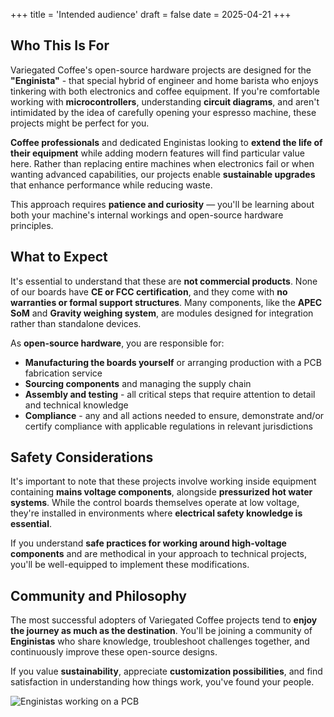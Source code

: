 +++
title = 'Intended audience'
draft = false
date = 2025-04-21
+++

## Who This Is For

Variegated Coffee's open-source hardware projects are designed for the **"Enginista"** - that special hybrid of engineer and home barista who enjoys tinkering with both electronics and coffee equipment. If you're comfortable working with **microcontrollers**, understanding **circuit diagrams**, and aren't intimidated by the idea of carefully opening your espresso machine, these projects might be perfect for you.

**Coffee professionals** and dedicated Enginistas looking to **extend the life of their equipment** while adding modern features will find particular value here. Rather than replacing entire machines when electronics fail or when wanting advanced capabilities, our projects enable **sustainable upgrades** that enhance performance while reducing waste.

This approach requires **patience and curiosity** — you'll be learning about both your machine's internal workings and open-source hardware principles.

## What to Expect

It's essential to understand that these are **not commercial products**. None of our boards have **CE or FCC certification**, and they come with **no warranties or formal support structures**. Many components, like the **APEC SoM** and **Gravity weighing system**, are modules designed for integration rather than standalone devices.

As **open-source hardware**, you are responsible for:
- **Manufacturing the boards yourself** or arranging production with a PCB fabrication service
- **Sourcing components** and managing the supply chain
- **Assembly and testing** - all critical steps that require attention to detail and technical knowledge
- **Compliance** - any and all actions needed to ensure, demonstrate and/or certify compliance with applicable regulations in relevant jurisdictions

## Safety Considerations

It's important to note that these projects involve working inside equipment containing **mains voltage components**, alongside **pressurized hot water systems**. While the control boards themselves operate at low voltage, they're installed in environments where **electrical safety knowledge is essential**.

If you understand **safe practices for working around high-voltage components** and are methodical in your approach to technical projects, you'll be well-equipped to implement these modifications.

## Community and Philosophy

The most successful adopters of Variegated Coffee projects tend to **enjoy the journey as much as the destination**. You'll be joining a community of **Enginistas** who share knowledge, troubleshoot challenges together, and continuously improve these open-source designs.

If you value **sustainability**, appreciate **customization possibilities**, and find satisfaction in understanding how things work, you've found your people.

![Enginistas working on a PCB](/images/enginistas.jpg)
